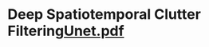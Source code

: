 # Deep Spatiotemporal Clutter Filtering[Unet.pdf](https://github.com/mtab2020/Deep_Clutter_Filtering/files/10893032/Unet.pdf)
